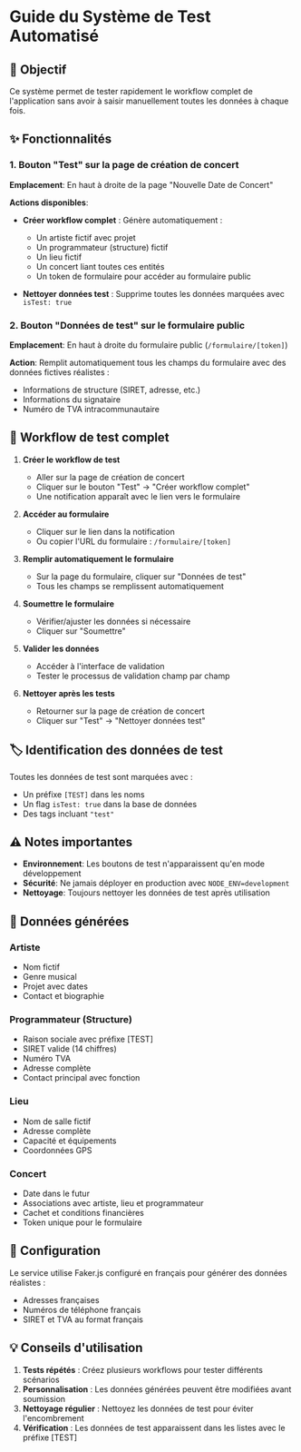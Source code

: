 # Guide du Système de Test Automatisé

## 🎯 Objectif

Ce système permet de tester rapidement le workflow complet de l'application sans avoir à saisir manuellement toutes les données à chaque fois.

## ✨ Fonctionnalités

### 1. Bouton "Test" sur la page de création de concert

**Emplacement**: En haut à droite de la page "Nouvelle Date de Concert"

**Actions disponibles**:
- **Créer workflow complet** : Génère automatiquement :
  - Un artiste fictif avec projet
  - Un programmateur (structure) fictif
  - Un lieu fictif
  - Un concert liant toutes ces entités
  - Un token de formulaire pour accéder au formulaire public
  
- **Nettoyer données test** : Supprime toutes les données marquées avec `isTest: true`

### 2. Bouton "Données de test" sur le formulaire public

**Emplacement**: En haut à droite du formulaire public (`/formulaire/[token]`)

**Action**: Remplit automatiquement tous les champs du formulaire avec des données fictives réalistes :
- Informations de structure (SIRET, adresse, etc.)
- Informations du signataire
- Numéro de TVA intracommunautaire

## 🚀 Workflow de test complet

1. **Créer le workflow de test**
   - Aller sur la page de création de concert
   - Cliquer sur le bouton "Test" → "Créer workflow complet"
   - Une notification apparaît avec le lien vers le formulaire

2. **Accéder au formulaire**
   - Cliquer sur le lien dans la notification
   - Ou copier l'URL du formulaire : `/formulaire/[token]`

3. **Remplir automatiquement le formulaire**
   - Sur la page du formulaire, cliquer sur "Données de test"
   - Tous les champs se remplissent automatiquement

4. **Soumettre le formulaire**
   - Vérifier/ajuster les données si nécessaire
   - Cliquer sur "Soumettre"

5. **Valider les données**
   - Accéder à l'interface de validation
   - Tester le processus de validation champ par champ

6. **Nettoyer après les tests**
   - Retourner sur la page de création de concert
   - Cliquer sur "Test" → "Nettoyer données test"

## 🏷️ Identification des données de test

Toutes les données de test sont marquées avec :
- Un préfixe `[TEST]` dans les noms
- Un flag `isTest: true` dans la base de données
- Des tags incluant `"test"`

## ⚠️ Notes importantes

- **Environnement**: Les boutons de test n'apparaissent qu'en mode développement
- **Sécurité**: Ne jamais déployer en production avec `NODE_ENV=development`
- **Nettoyage**: Toujours nettoyer les données de test après utilisation

## 📝 Données générées

### Artiste
- Nom fictif
- Genre musical
- Projet avec dates
- Contact et biographie

### Programmateur (Structure)
- Raison sociale avec préfixe [TEST]
- SIRET valide (14 chiffres)
- Numéro TVA
- Adresse complète
- Contact principal avec fonction

### Lieu
- Nom de salle fictif
- Adresse complète
- Capacité et équipements
- Coordonnées GPS

### Concert
- Date dans le futur
- Associations avec artiste, lieu et programmateur
- Cachet et conditions financières
- Token unique pour le formulaire

## 🔧 Configuration

Le service utilise Faker.js configuré en français pour générer des données réalistes :
- Adresses françaises
- Numéros de téléphone français
- SIRET et TVA au format français

## 💡 Conseils d'utilisation

1. **Tests répétés** : Créez plusieurs workflows pour tester différents scénarios
2. **Personnalisation** : Les données générées peuvent être modifiées avant soumission
3. **Nettoyage régulier** : Nettoyez les données de test pour éviter l'encombrement
4. **Vérification** : Les données de test apparaissent dans les listes avec le préfixe [TEST]